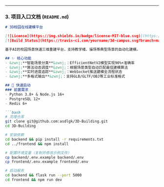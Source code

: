 
---

### 3. 项目入口文档 (`README.md`)
```markdown
# 3D校园在线建模平台

[![License](https://img.shields.io/badge/license-MIT-blue.svg)](https://opensource.org/licenses/MIT)
[![Build Status](https://travis-ci.com/yourname/3d-campus.svg?branch=main)](https://travis-ci.com/yourname/3d-campus)

基于AI的校园场景快速三维重建平台，支持教学楼、操场等典型场景的自动化建模。

## ✨ 核心功能
- &zwnj;**智能场景分类**&zwnj;：EfficientNetV2模型实现90%+准确率
- &zwnj;**算法动态调度**&zwnj;：根据场景类型自动匹配最佳建模算法
- &zwnj;**实时进度追踪**&zwnj;：WebSocket推送建模全流程状态
- &zwnj;**多格式输出**&zwnj;：支持GLB/GLTF/OBJ等工业标准格式

## 🚀 快速启动
### 前置需求
- Python 3.8+ & Node.js 16+
- PostgreSQL 12+
- Redis 6+

```bash
# 克隆仓库
git clone git@github.com:asdlgk/3D-Building.git
cd 3D-Building

# 安装依赖
cd backend && pip install -r requirements.txt
cd ../frontend && npm install

# 配置环境变量（复制并修改示例文件）
cp backend/.env.example backend/.env
cp frontend/.env.example frontend/.env

# 启动服务
cd backend && flask run --port 5000
cd frontend && npm run dev
